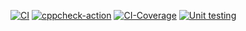 [![CI](https://github.com/simranpriya/simran_LTTS_Mini_Project/actions/workflows/main.yml/badge.svg)](https://github.com/simranpriya/simran_LTTS_Mini_Project/actions/workflows/main.yml)
[![cppcheck-action](https://github.com/simranpriya/simran_LTTS_Mini_Project/actions/workflows/cpp-check.yml/badge.svg)](https://github.com/simranpriya/simran_LTTS_Mini_Project/actions/workflows/cpp-check.yml)
[![CI-Coverage](https://github.com/simranpriya/simran_LTTS_Mini_Project/actions/workflows/code_coverage.yml/badge.svg)](https://github.com/simranpriya/simran_LTTS_Mini_Project/actions/workflows/code_coverage.yml)
[![Unit testing](https://github.com/stepin654321/MiniProject_Template/actions/workflows/unit-test.yml/badge.svg)](https://github.com/stepin654321/MiniProject_Template/actions/workflows/unit-test.yml)
